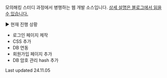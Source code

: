 모의해킹 스터디 과정에서 병행하는 웹 개발 소스입니다.
[상세 설명은 블로그에서 읽을 수 있습니다.](https:://tsh05-blog.netlify.app)

► 현재 진행 상황
- 로그인 페이지 제작
- CSS 추가
- DB 연동
- 회원가입 페이지 추가
- DB 암호 관리 hash 추가

Last updated 24.11.05

